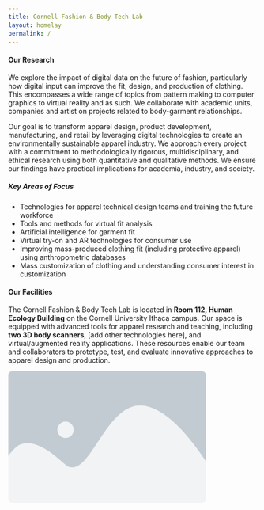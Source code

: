 ```yaml
---
title: Cornell Fashion & Body Tech Lab
layout: homelay
permalink: /
---
```


#### Our Research

We explore the impact of digital data on the future of fashion, particularly how digital input can improve the fit, design, and production of clothing. This encompasses a wide range of topics from pattern making to computer graphics to virtual reality and as such. We collaborate with academic units, companies and artist on projects related to body-garment relationships.

Our goal is to transform apparel design, product development, manufacturing, and retail by leveraging digital technologies to create an environmentally sustainable apparel industry. We approach every project with a commitment to methodologically rigorous, multidisciplinary, and ethical research using both quantitative and qualitative methods. We ensure our findings have practical implications for academia, industry, and society.

##### Key Areas of Focus
- Technologies for apparel technical design teams and training the future workforce  
- Tools and methods for virtual fit analysis
- Artificial intelligence for garment fit
- Virtual try-on and AR technologies for consumer use  
- Improving mass-produced clothing fit (including protective apparel) using anthropometric databases  
- Mass customization of clothing and understanding consumer interest in customization  

#### Our Facilities
The Cornell Fashion & Body Tech Lab is located in **Room 112, Human Ecology Building** on the Cornell University Ithaca campus. Our space is equipped with advanced tools for apparel research and teaching, including **two 3D body scanners**, [add other technologies here], and virtual/augmented reality applications. These resources enable our team and collaborators to prototype, test, and evaluate innovative approaches to apparel design and production.

<img src="assets/images/placeholder.png" alt="Photo of Lab Equipment" style="width:400px; border-radius:8px;">


